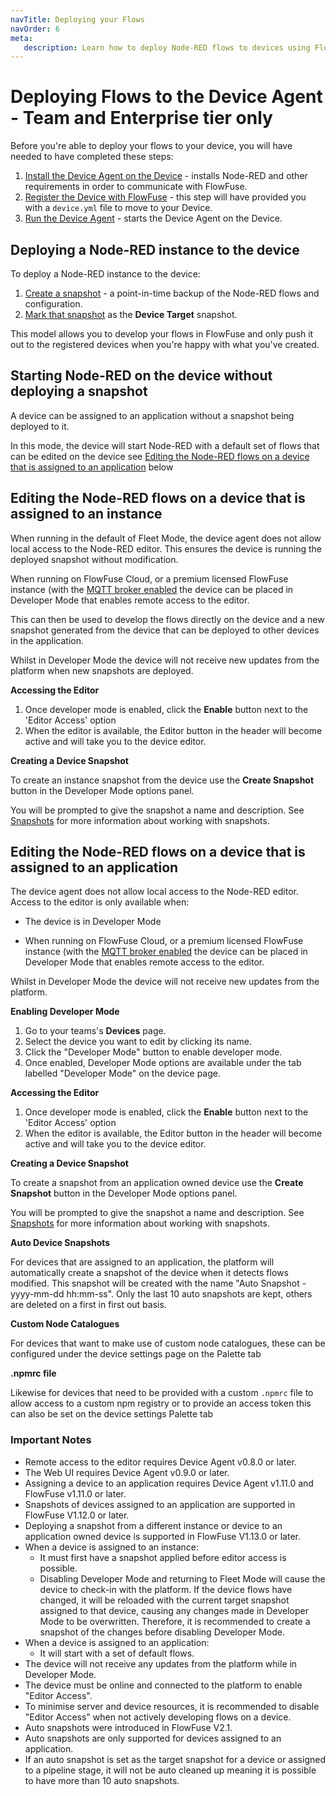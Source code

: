 ```yaml
---
navTitle: Deploying your Flows
navOrder: 6
meta:
   description: Learn how to deploy Node-RED flows to devices using FlowFuse, enabling seamless development and deployment processes.
---
```


# Deploying Flows to the Device Agent - Team and Enterprise tier only

Before you're able to deploy your flows to your device,
you will have needed to have completed these steps:

1. [Install the Device Agent on the Device](./install.md) - installs Node-RED and other requirements in order to communicate with FlowFuse.
2. [Register the Device with FlowFuse](./register.md) - this step will have provided you with a `device.yml` file to move to your Device.
3. [Run the Device Agent](./running.md) - starts the Device Agent on the Device.

## Deploying a Node-RED instance to the device

To deploy a Node-RED instance to the device:

1. [Create a snapshot](../user/snapshots.md#create-a-snapshot) - a point-in-time
backup of the Node-RED flows and configuration.
2. [Mark that snapshot](../user/snapshots.md#setting-a-device-target-snapshot) as the **Device Target** snapshot.

This model allows you to develop your flows in FlowFuse and only push it out
to the registered devices when you're happy with what you've created.

## Starting Node-RED on the device without deploying a snapshot

A device can be assigned to an application without a snapshot being deployed to it.

In this mode, the device will start Node-RED with a default set of flows that can
be edited on the device see [Editing the Node-RED flows on a device that is assigned to an application](#editing-the-node-red-flows-on-a-device-that-is-assigned-to-an-application) below

## Editing the Node-RED flows on a device that is assigned to an instance

When running in the default of Fleet Mode, the device agent does not allow local access to the 
Node-RED editor. This ensures the device is running the deployed snapshot without modification.

When running on FlowFuse Cloud, or a premium licensed FlowFuse instance (with the
[MQTT broker enabled](https://flowfuse.com/docs/contribute/local/#setting-up-mosquitto-(optional))
the device can be placed in Developer Mode that enables remote access to the editor. 

This can then be used to develop the flows directly on the device and a new snapshot
generated from the device that can be deployed to other devices in the application.

Whilst in Developer Mode the device will not receive new updates from the platform
when new snapshots are deployed.

**Accessing the Editor**

1. Once developer mode is enabled, click the **Enable** button next to the 'Editor Access' option
2. When the editor is available, the Editor button in the header will become active and will take you to the device editor.

**Creating a Device Snapshot**

To create an instance snapshot from the device use the **Create Snapshot** button
in the Developer Mode options panel.

You will be prompted to give the snapshot a name and description. See [Snapshots](../user/snapshots.md) for more information
about working with snapshots.

## Editing the Node-RED flows on a device that is assigned to an application

The device agent does not allow local access to the Node-RED editor. Access to the
editor is only available when:

* The device is in Developer Mode

* When running on FlowFuse Cloud, or a premium licensed FlowFuse instance (with the
[MQTT broker enabled](https://flowfuse.com/docs/contribute/local/#setting-up-mosquitto-(optional))
the device can be placed in Developer Mode that enables remote access to the editor.

Whilst in Developer Mode the device will not receive new updates from the platform.

**Enabling Developer Mode**

1. Go to your teams's **Devices** page.
2. Select the device you want to edit by clicking its name.
3. Click the "Developer Mode" button to enable developer mode.
4. Once enabled, Developer Mode options are available under the tab labelled "Developer Mode" on the device page.

**Accessing the Editor**

1. Once developer mode is enabled, click the **Enable** button next to the 'Editor Access' option
2. When the editor is available, the Editor button in the header will become active and will take you to the device editor.

**Creating a Device Snapshot**

To create a snapshot from an application owned device use the **Create Snapshot** button
in the Developer Mode options panel.

You will be prompted to give the snapshot a name and description. See [Snapshots](../user/snapshots.md) for more information
about working with snapshots.

**Auto Device Snapshots**

For devices that are assigned to an application, the platform will automatically create a snapshot of the device
when it detects flows modified. This snapshot will be created with the name "Auto Snapshot - yyyy-mm-dd hh:mm-ss".
Only the last 10 auto snapshots are kept, others are deleted on a first in first out basis.

**Custom Node Catalogues**

For devices that want to make use of custom node catalogues, these can be configured 
under the device settings page on the Palette tab

**.npmrc file**

Likewise for devices that need to be provided with a custom `.npmrc` file to allow access
to a custom npm registry or to provide an access token this can also be set on the device
settings Palette tab


### Important Notes

* Remote access to the editor requires Device Agent v0.8.0 or later.
* The Web UI requires Device Agent v0.9.0 or later.
* Assigning a device to an application requires Device Agent v1.11.0 and FlowFuse v1.11.0 or later.
* Snapshots of devices assigned to an application are supported in FlowFuse V1.12.0 or later.
* Deploying a snapshot from a different instance or device to an application owned device is supported in FlowFuse V1.13.0 or later.
* When a device is assigned to an instance:
    * It must first have a snapshot applied before editor access is possible.
    * Disabling Developer Mode and returning to Fleet Mode will cause the device to check-in with the platform.
    If the device flows have changed, it will be reloaded with the current target snapshot assigned to that device,
    causing any changes made in Developer Mode to be overwritten. Therefore, it is recommended to create a snapshot
    of the changes before disabling Developer Mode.
* When a device is assigned to an application:
    * It will start with a set of default flows.
* The device will not receive any updates from the platform while in Developer Mode.
* The device must be online and connected to the platform to enable "Editor Access".
* To minimise server and device resources, it is recommended to disable "Editor Access" when not actively developing flows on a device.
* Auto snapshots were introduced in FlowFuse V2.1.
* Auto snapshots are only supported for devices assigned to an application.
* If an auto snapshot is set as the target snapshot for a device or assigned to a pipeline stage, it will not be auto cleaned up meaning it is possible to have more than 10 auto snapshots.
